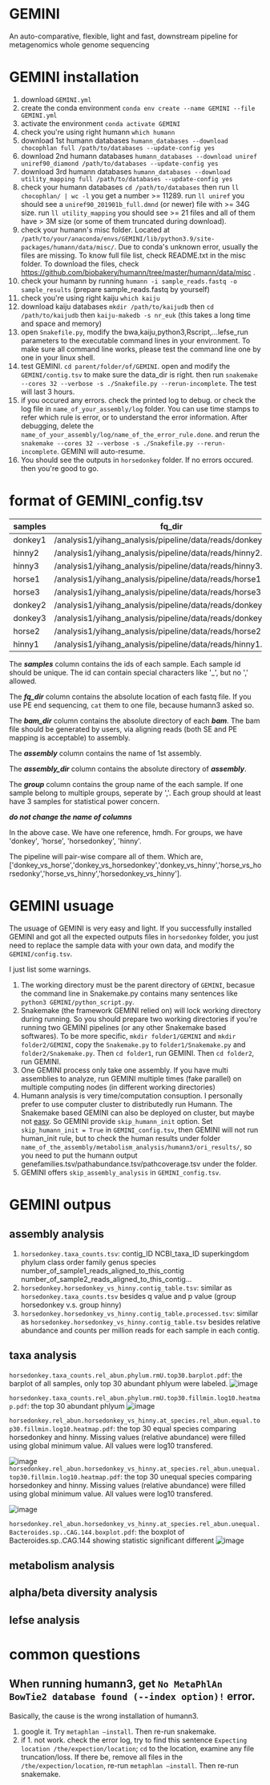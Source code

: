 # GEMINI
An auto-comparative, flexible, light and fast, downstream pipeline for metagenomics whole genome sequencing

# GEMINI installation
1. download `GEMINI.yml`
2. create the conda environment `conda env create --name GEMINI --file GEMINI.yml `
3. activate the environment `conda activate GEMINI`
4. check you're using right humann `which humann`
5. download 1st humann databases `humann_databases --download chocophlan full /path/to/databases --update-config yes`
6. download 2nd humann databases `humann_databases --download uniref uniref90_diamond /path/to/databases --update-config yes`
7. download 3rd humann databases `humann_databases --download utility_mapping full /path/to/databases --update-config yes`
8. check your humann databases `cd /path/to/databases` then run `ll chocophlan/ | wc -l` you get a number >= 11289. run `ll uniref` you should see a `uniref90_201901b_full.dmnd` (or newer) file with >= 34G size. run `ll utility_mapping` you should see >= 21 files and all of them have > 3M size (or some of them truncated during download).
9. check your humann's misc folder. Located at `/path/to/your/anaconda/envs/GEMINI/lib/python3.9/site-packages/humann/data/misc/`. Due to conda's unknown error, usually the files are missing. To know full file list, check README.txt in the misc folder. To download the files, check https://github.com/biobakery/humann/tree/master/humann/data/misc . 
10. check your humann by running `humann -i sample_reads.fastq -o sample_results` (prepare sample_reads.fastq by yourself)
11. check you're using right kaiju `which kaiju`
12. download kaiju databases `mkdir /path/to/kaijudb` then `cd /path/to/kaijudb` then `kaiju-makedb -s nr_euk` (this takes a long time and space and memory)
13. open `Snakefile.py`, modify the bwa,kaiju,python3,Rscript,...lefse_run parameters to the executable command lines in your environment. To make sure all command line works, please test the command line one by one in your linux shell.
14. test GEMINI. `cd parent/folder/of/GEMINI`. open and modify the `GEMINI/contig.tsv` to make sure the data_dir is right. then run `snakemake --cores 32 --verbose -s ./Snakefile.py --rerun-incomplete`. The test will last 3 hours.
15. if you occured any errors. check the printed log to debug. or check the log file in `name_of_your_assembly/log` folder. You can use time stamps to refer which rule is error, or to understand the error information. After debugging, delete the `name_of_your_assembly/log/name_of_the_error_rule.done`. and rerun the `snakemake --cores 32 --verbose -s ./Snakefile.py --rerun-incomplete`. GEMINI will auto-resume.
16. You should see the outputs in `horsedonkey` folder. If no errors occured. then you're good to go.

# format of GEMINI_config.tsv
| samples | fq_dir                                                       | bam_dir                                                  | assembly    | assembly_dir                                                 | group               |   |   |
|---------|--------------------------------------------------------------|----------------------------------------------------------|-------------|--------------------------------------------------------------|---------------------|---|---|
| donkey1 | /analysis1/yihang_analysis/pipeline/data/reads/donkey1.fq.gz | /analysis1/yihang_analysis/pipeline/data/bam/donkey1.bam | horsedonkey | /analysis1/yihang_analysis/pipeline/data/assembly/sample1.fa | donkey,horsedonkey  |   |   |
| hinny2  | /analysis1/yihang_analysis/pipeline/data/reads/hinny2.fq.gz  | /analysis1/yihang_analysis/pipeline/data/bam/hinny2.bam  | horsedonkey | /analysis1/yihang_analysis/pipeline/data/assembly/sample1.fa | hinny               |   |   |
| hinny3  | /analysis1/yihang_analysis/pipeline/data/reads/hinny3.fq.gz  | /analysis1/yihang_analysis/pipeline/data/bam/hinny3.bam  | horsedonkey | /analysis1/yihang_analysis/pipeline/data/assembly/sample1.fa | hinny               |   |   |
| horse1  | /analysis1/yihang_analysis/pipeline/data/reads/horse1.fq.gz  | /analysis1/yihang_analysis/pipeline/data/bam/horse1.bam  | horsedonkey | /analysis1/yihang_analysis/pipeline/data/assembly/sample1.fa | horse,horsedonkey   |   |   |
| horse3  | /analysis1/yihang_analysis/pipeline/data/reads/horse3.fq.gz  | /analysis1/yihang_analysis/pipeline/data/bam/horse3.bam  | horsedonkey | /analysis1/yihang_analysis/pipeline/data/assembly/sample1.fa | horse,horsedonkey   |   |   |
| donkey2 | /analysis1/yihang_analysis/pipeline/data/reads/donkey2.fq.gz | /analysis1/yihang_analysis/pipeline/data/bam/donkey2.bam | horsedonkey | /analysis1/yihang_analysis/pipeline/data/assembly/sample1.fa | donkey,horsedonkey  |   |   |
| donkey3 | /analysis1/yihang_analysis/pipeline/data/reads/donkey3.fq.gz | /analysis1/yihang_analysis/pipeline/data/bam/donkey3.bam | horsedonkey | /analysis1/yihang_analysis/pipeline/data/assembly/sample1.fa | donkey,horsedonkey  |   |   |
| horse2  | /analysis1/yihang_analysis/pipeline/data/reads/horse2.fq.gz  | /analysis1/yihang_analysis/pipeline/data/bam/horse2.bam  | horsedonkey | /analysis1/yihang_analysis/pipeline/data/assembly/sample1.fa | horse,horsedonkey   |   |   |
| hinny1  | /analysis1/yihang_analysis/pipeline/data/reads/hinny1.fq.gz  | /analysis1/yihang_analysis/pipeline/data/bam/hinny1.bam  | horsedonkey | /analysis1/yihang_analysis/pipeline/data/assembly/sample1.fa | hinny               |   |   |


The ***samples*** column contains the ids of each sample. Each sample id should be unique. The id can contain special characters like '_', but no ',' allowed.

The ***fq_dir*** column contains the absolute location of each fastq file. If you use PE end sequencing, `cat` them to one file, because humann3 asked so. 

The ***bam_dir*** column contains the absolute directory of each ***bam***. The bam file should be generated by users, via aligning reads (both SE and PE mapping is acceptable) to assembly. 

The ***assembly*** column contains the name of 1st assembly. 

The ***assembly_dir*** column contains the absolute directory of ***assembly***.

The ***group*** column contains the group name of the each sample. If one sample belong to multiple groups, seperate by ','. Each group should at least have 3 samples for statistical power concern.

***do not change the name of columns***

In the above case. We have one reference, hmdh. For groups, we have 'donkey', 'horse', 'horsedonkey', 'hinny'.

The pipeline will pair-wise compare all of them. Which are, 
['donkey_vs_horse','donkey_vs_horsedonkey','donkey_vs_hinny','horse_vs_horsedonky','horse_vs_hinny','horsedonkey_vs_hinny'].

# GEMINI usuage
The usuage of GEMINI is very easy and light. If you successfully installed GEMINI and got all the expected outputs files in `horsedonkey` folder, you just need to replace the sample data with your own data, and modify the `GEMINI/config.tsv`.

I just list some warnings.

1. The working directory must be the parent directory of `GEMINI`, becasue the command line in Snakemake.py contains many sentences like `python3 GEMINI/python_script.py`.
2. Snakemake (the framework GEMINI relied on) will lock working directory during running. So you should prepare two working directories if you're running two GEMINI pipelines (or any other Snakemake based softwares). To be more specific, `mkdir folder1/GEMINI` and `mkdir folder2/GEMINI`, copy the `Snakemake.py` to `folder1/Snakemake.py` and `folder2/Snakemake.py`. Then `cd folder1`, run GEMINI. Then `cd folder2`, run GEMINI.
3. One GEMINI process only take one assembly. If you have multi assemblies to analyze, run GEMINI multiple times (fake parallel) on multiple computing nodes (in different working directories)
4. Humann analysis is very time/computation consuption. I personally prefer to use computer cluster to distributedly run Humann. The Snakemake based GEMINI can also be deployed on cluster, but maybe not [easy](https://snakemake.readthedocs.io/en/stable/executing/cluster.html). So GEMINI provide `skip_humann_init` option. Set `skip_humann_init = True` in `GEMINI_config.tsv`, then GEMINI will not run human_init rule, but to check the human results under folder `name_of_the_assembly/metabolism_analysis/humann3/ori_results/`, so you need to put the humann output genefamilies.tsv/pathabundance.tsv/pathcoverage.tsv under the folder.
5. GEMINI offers `skip_assembly_analysis` in `GEMINI_config.tsv`. 

# GEMINI outpus
## assembly analysis
1. `horsedonkey.taxa_counts.tsv`: contig_ID  NCBI_taxa_ID  superkingdom  phylum  class order family  genus species number_of_sample1_reads_aligned_to_this_contig  number_of_sample2_reads_aligned_to_this_contig...
2. `horsedonkey.horsedonkey_vs_hinny.contig_table.tsv`: similar as `horsedonkey.taxa_counts.tsv` besides q value and p value (group horsedonkey v.s. group hinny)
3. `horsedonkey.horsedonkey_vs_hinny.contig_table.processed.tsv`: similar as `horsedonkey.horsedonkey_vs_hinny.contig_table.tsv` besides relative abundance and counts per million reads for each sample in each contig.

## taxa analysis
`horsedonkey.taxa_counts.rel_abun.phylum.rmU.top30.barplot.pdf`: the barplot of all samples, only top 30 abundant phlyum were labeled.
![image](https://user-images.githubusercontent.com/28485220/166333192-718409d2-3fce-47cf-b0ae-682bccdbf086.png)

`horsedonkey.taxa_counts.rel_abun.phylum.rmU.top30.fillmin.log10.heatmap.pdf`: the top 30 abundant phlyum 
![image](https://user-images.githubusercontent.com/28485220/166333440-0a4163a3-baac-4f97-832a-2c9dd0bbf6d7.png)

`horsedonkey.rel_abun.horsedonkey_vs_hinny.at_species.rel_abun.equal.top30.fillmin.log10.heatmap.pdf`: the top 30 equal species comparing horsedonkey and hinny. Missing values (relative abundance) were filled using global minimum value. All values were log10 transfered.

![image](https://user-images.githubusercontent.com/28485220/166330581-d9906ab6-332f-423d-9cb9-49fdb2edb00f.png)
`horsedonkey.rel_abun.horsedonkey_vs_hinny.at_species.rel_abun.unequal.top30.fillmin.log10.heatmap.pdf`: the top 30 unequal species comparing horsedonkey and hinny. Missing values (relative abundance) were filled using global minimum value. All values were log10 transfered.

![image](https://user-images.githubusercontent.com/28485220/166333038-9a1153f0-0aea-4344-9206-ceced0e9d47e.png)

`horsedonkey.rel_abun.horsedonkey_vs_hinny.at_species.rel_abun.unequal.Bacteroides.sp..CAG.144.boxplot.pdf`: the boxplot of Bacteroides.sp..CAG.144 showing statistic significant different 
![image](https://user-images.githubusercontent.com/28485220/166333863-731a9747-b775-4fb3-a585-afdbab300883.png)

## metabolism analysis
## alpha/beta diversity analysis
## lefse analysis


# common questions
## When running humann3, get `No MetaPhlAn BowTie2 database found (--index option)!` error.
Basically, the cause is the wrong installation of humann3.
1. google it. Try `metaphlan —install`. Then re-run snakemake.
2. if 1. not work. check the error log, try to find this sentence `Expecting location /the/expection/location`; `cd` to the location, examine any file truncation/loss. If there be, remove all files in the `/the/expection/location`, re-run `metaphlan —install`. Then re-run snakemake.
